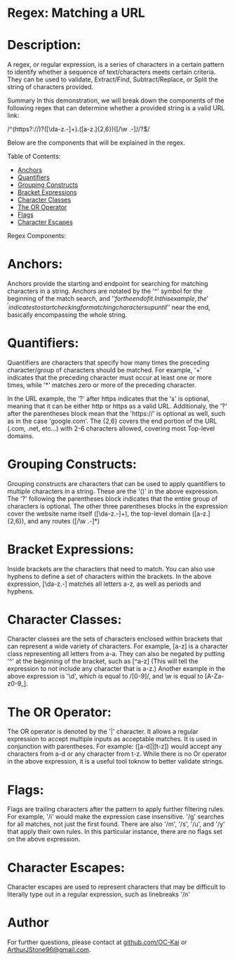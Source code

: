 # Regex: Matching a URL 

# Description:

A regex, or regular expression, is a series of characters in a certain pattern to identify whether a sequence of text/characters meets certain criteria. They can be used to validate,
Extract/Find, Subtract/Replace, or Split the string of characters provided.

Summary
In this demonstration, we will break down the components of the following regex that can determine whether a provided string is a valid URL link:

/^(https?:\/\/)?([\da-z\.-]+)\.([a-z\.]{2,6})([\/\w \.-]*)*\/?$/

Below are the components that will be explained in the regex.

Table of Contents:

-   [Anchors](#anchors)
-   [Quantifiers](#quantifiers)
-   [Grouping Constructs](#grouping-constructs)
-   [Bracket Expressions](#bracket-expressions)
-   [Character Classes](#character-classes)
-   [The OR Operator](#the-or-operator)
-   [Flags](#flags)
-   [Character Escapes](#character-escapes)


Regex Components:

# Anchors:

Anchors provide the starting and endpoint for searching for matching characters in a string. Anchors are notated by  the '^' symbol for the beginning of the match search, and '$' for the end of it.
In this example, the '^' indicates to start checking for matching characters up until '$' near the end, basically encompassing the whole string.


# Quantifiers:

Quantifiers are characters that specify how many times the preceding character/group of characters should be matched. For example, '+' indicates that the preceding character must occur at least one or more times,  while '*' matches zero or more of the preceding character. 

In the URL example, the '?' after https indicates that the 's' is optional, meaning that it can be either http or https as a valid URL. Additionaly, the '?' after the parentheses block mean that the 'https://' is optional as well, such as in the case 'google.com'. The {2,6} covers the end portion of the URL (.com, .net, etc...) with 2-6 characters allowed, covering most Top-level domains.


# Grouping Constructs:

Grouping constructs are characters that can be used to apply quantifiers to multiple characters in a string. These are the '()' in the above expression. The '?' following the parentheses block indicates that the entire group of characters is optional. The other three parentheses blocks in the expression cover the website name itself ([\da-z\.-]+), the top-level domain ([a-z\.]{2,6}), and any routes ([\/\w \.-]*)

# Bracket Expressions:

Inside brackets are the characters that need to match. You can also use hyphens to define a set of characters within the brackets. In the above expression, [\da-z\.-] matches all letters a-z, as well as periods and hyphens.

# Character Classes:
Character classes are the sets of characters enclosed within brackets that can represent a wide variety of characters. For example, [a-z] is a character class representing all letters from a-a. They can also be negated by putting '^' at the beginning of the bracket, such as [^a-z] (This will tell the expression to not include any character that is a-z.) Another example in the above expression is '\d', which is equal to /[0-9]/, and \w is equal to [A-Za-z0-9_].

# The OR Operator:
The OR operator is denoted by the '|' character. It allows a regular expression to accept multiple inputs as acceptable matches. It is used in conjunction with parentheses. For example: ([a-d]|[t-z]) would accept any characters from a-d or any character from t-z. While there is no Or operator in the above expression, it is a useful tool toknow to better validate strings.

# Flags:
Flags are trailing characters after the pattern to apply further filtering rules. For example, '/i' would make the expression case insensitive. '/g' searches for all matches, not just the first found. There are also '/m', '/s', '/u', and '/y' that apply their own rules. In this particular instance, there are no flags set on the above expression.


# Character Escapes:
Character escapes are used to represent characters that may be difficult to literally type out in a regular expression, such as linebreaks '/n'

# Author
For further questions, please contact at [github.com/OC-Kai](https://github.com/OC-Kai) or <a href = "mailto:ArthurJStone96@gmail.com">ArthurJStone96@gmail.com</a>.